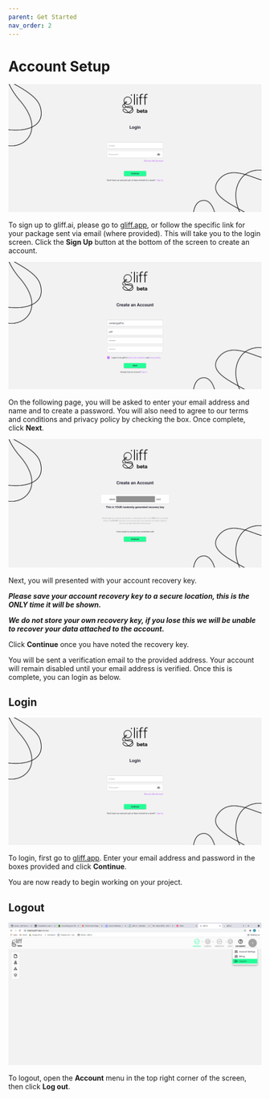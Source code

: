 ```yaml
---
parent: Get Started
nav_order: 2
---
```


# Account Setup

![Initial Login Screen](/assets/images/signing/login.png)

To sign up to gliff.ai, please go to [gliff.app](gliff.app), or follow the specific link for your package sent via email (where provided).
This will take you to the login screen.
Click the **Sign Up** button at the bottom of the screen to create an account.

![Account Creation Page](/assets/images/signing/create_account.png)

On the following page, you will be asked to enter your email address and name and to create a password.
You will also need to agree to our terms and conditions and privacy policy by checking the box.
Once complete, click **Next**.

![Account Recovery Key](/assets/images/signing/recovery_key.png)

Next, you will presented with your account recovery key.

**_Please save your account recovery key to a secure location, this is the ONLY time it will be shown._**

**_We do not store your own recovery key, if you lose this we will be unable to recover your data attached to the account._**

Click **Continue** once you have noted the recovery key.

You will be sent a verification email to the provided address.
Your account will remain disabled until your email address is verified.
Once this is complete, you can login as below.

## Login

![Initial Login Screen](/assets/images/signing/login.png)

To login, first go to [gliff.app](gliff.app).
Enter your email address and password in the boxes provided and click **Continue**.

You are now ready to begin working on your project.

## Logout

![Logout from Platform](/assets/images/signing/log_out.png)

To logout, open the **Account** menu in the top right corner of the screen, then click **Log out**.
